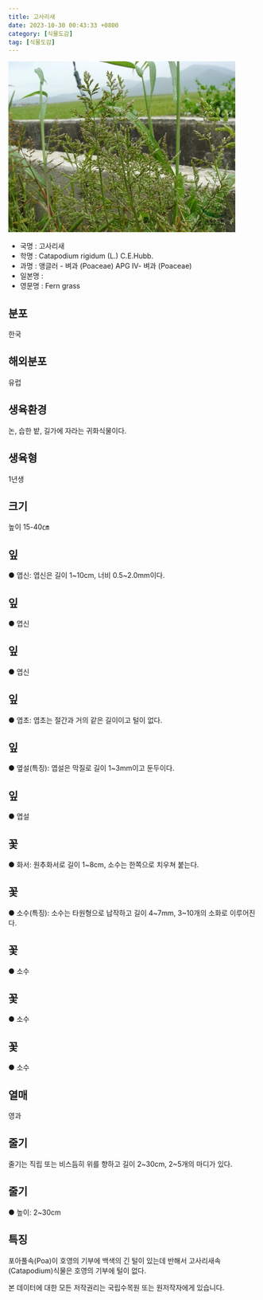 ```yaml
---
title: 고사리새
date: 2023-10-30 00:43:33 +0800
category: [식물도감]
tag: [식물도감]
---
```




![고사리새](/assets/img/fileUpload/plants/basic/Gramineae/Catapodium/410/410_1_th2.jpg)
- 국명 : 고사리새
- 학명 : Catapodium rigidum (L.) C.E.Hubb.
- 과명 : 앵글러 - 벼과 (Poaceae) APG Ⅳ- 벼과 (Poaceae)
- 일본명 : 
- 영문명 : Fern grass


## 분포
한국
## 해외분포
유럽
## 생육환경
논, 습한 밭, 길가에 자라는 귀화식물이다. 
## 생육형
1년생
## 크기
높이 15-40㎝
## 잎
● 엽신: 엽신은 길이 1~10cm, 너비 0.5~2.0mm이다.
## 잎
● 엽신
## 잎
● 엽신
## 잎
● 엽초: 엽초는 절간과 거의 같은 길이이고 털이 없다.
## 잎
● 옆설(특징): 엽설은 막질로 길이 1~3mm이고 둔두이다.
## 잎
● 엽설
## 꽃
● 화서: 원추화서로 길이 1~8cm, 소수는 한쪽으로 치우쳐 붙는다.
## 꽃
● 소수(특징): 소수는 타원형으로 납작하고 길이 4~7mm, 3~10개의 소화로 이루어진다.
## 꽃
● 소수
## 꽃
● 소수
## 꽃
● 소수
## 열매
영과
## 줄기
줄기는 직립 또는 비스듬히 위를 향하고 길이 2~30cm, 2~5개의 마디가 있다.
## 줄기
● 높이: 2~30cm
## 특징
포아풀속(Poa)이 호영의 기부에 백색의 긴 털이 있는데 반해서 고사리새속(Catapodium)식물은 호영의 기부에 털이 없다.






본 데이터에 대한 모든 저작권리는 국립수목원 또는 원저작자에게 있습니다.
